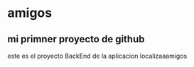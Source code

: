 # amigos
## mi primner proyecto de github
este es el proyecto BackEnd de la aplicacion localizaaamigos
